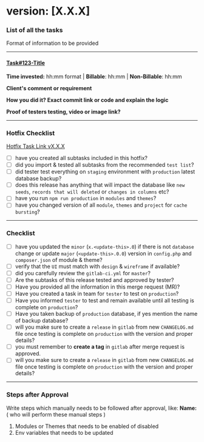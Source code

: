 <!-- PLEASE READ THE FOLLOWING INSTRUCTIONS -->

<!--
Make sure you provide all information and followed all the steps. Then only submit the Merge Request
-->

# version: [X.X.X]

### List of all the tasks


Format of information to be provided

---

#### [Task#123-Title](https://team.webreinvent.com)
**Time invested:** hh:mm format | **Billable**: hh:mm | **Non-Billable**: hh:mm

**Client's comment or requirement**

**How you did it? Exact commit link or code and explain the logic**

**Proof of testers testing, video or image link?**

---

### Hotfix Checklist

[Hotfix Task Link vX.X.X](https://team.webreinvent.com)
- [ ] have you created all subtasks included in this hotfix?
- [ ] did you import & tested all subtasks from the recommended `test list`?
- [ ] did tester test everything on `staging` environment with `production` latest database backup?
- [ ] does this release has anything that will impact the database like `new seeds`, `records that will deleted` or `changes in columns` etc?
- [ ] have you run `npm run production` in `modules` and `themes`?
- [ ] have you changed version of all `module`, `themes` and `project` for `cache bursting`?

---

### Checklist
- [ ] have you updated the `minor` (`x.<update-this>.0`) if there is not `database` change or update `major` (`<update-this>.0.0`) version in `config.php` and `composer.json` of module & theme?
- [ ] verify that the `UI` must match with `design` & `wireframe` if available?
- [ ] did you carefully review the `gitlab-ci.yml` for `master`?
- [ ] Are the subtasks of this release tested and approved by tester?
- [ ] Have you provided all the information in this merge request (MR)?
- [ ] Have you created a task in team for `tester` to test on `production`?
- [ ] Have you informed `tester` to test and remain available until all testing is complete on `production`?
- [ ] Have you taken backup of `production` database, if yes mention the name of backup database?
- [ ] will you make sure to create a `release` in `gitlab` from new `CHANGELOG.md` file once testing is complete on `production` with the version and proper details?
- [ ] you must remember to **create a tag** in `gitlab` after merge request is approved.
- [ ] will you make sure to create a `release` in `gitlab` from new `CHANGELOG.md` file once testing is complete on `production` with the version and proper details?

---

### Steps after Approval

Write steps which manually needs to be followed after approval, like:
**Name:**  ( who will perform these manual steps )
1. Modules or Themes that needs to be enabled of disabled
2. Env variables that needs to be updated

